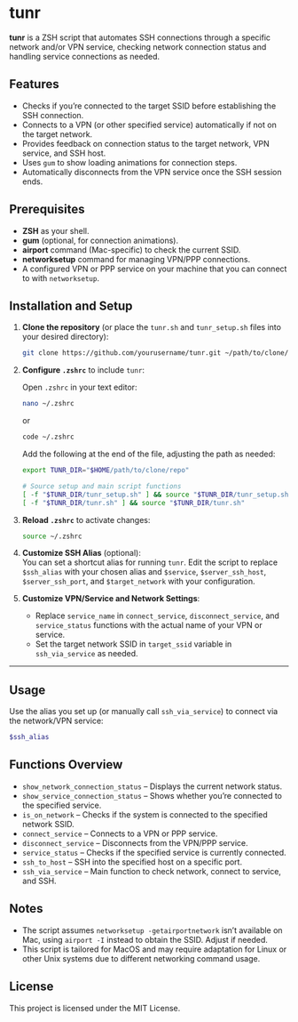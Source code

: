 # tunr

**tunr** is a ZSH script that automates SSH connections through a specific network and/or VPN service, checking network connection status and handling service connections as needed.

## Features

- Checks if you’re connected to the target SSID before establishing the SSH connection.
- Connects to a VPN (or other specified service) automatically if not on the target network.
- Provides feedback on connection status to the target network, VPN service, and SSH host.
- Uses `gum` to show loading animations for connection steps.
- Automatically disconnects from the VPN service once the SSH session ends.

## Prerequisites

- **ZSH** as your shell.
- **gum** (optional, for connection animations).
- **airport** command (Mac-specific) to check the current SSID.
- **networksetup** command for managing VPN/PPP connections.
- A configured VPN or PPP service on your machine that you can connect to with `networksetup`.

## Installation and Setup

1. **Clone the repository** (or place the `tunr.sh` and `tunr_setup.sh` files into your desired directory):
   ```sh
   git clone https://github.com/yourusername/tunr.git ~/path/to/clone/repo
   ```

2. **Configure `.zshrc`** to include `tunr`:

   Open `.zshrc` in your text editor:
   ```sh
   nano ~/.zshrc
   ```
   or
   ```sh
   code ~/.zshrc
   ```

   Add the following at the end of the file, adjusting the path as needed:
   ```sh
   export TUNR_DIR="$HOME/path/to/clone/repo"

   # Source setup and main script functions
   [ -f "$TUNR_DIR/tunr_setup.sh" ] && source "$TUNR_DIR/tunr_setup.sh" &&\
   [ -f "$TUNR_DIR/tunr.sh" ] && source "$TUNR_DIR/tunr.sh"
   ```

3. **Reload `.zshrc`** to activate changes:
   ```sh
   source ~/.zshrc
   ```

4. **Customize SSH Alias** (optional):  
   You can set a shortcut alias for running `tunr`. Edit the script to replace `$ssh_alias` with your chosen alias and `$service`, `$server_ssh_host`, `$server_ssh_port`, and `$target_network` with your configuration.

5. **Customize VPN/Service and Network Settings**:  
   - Replace `service_name` in `connect_service`, `disconnect_service`, and `service_status` functions with the actual name of your VPN or service.
   - Set the target network SSID in `target_ssid` variable in `ssh_via_service` as needed.

---

## Usage

Use the alias you set up (or manually call `ssh_via_service`) to connect via the network/VPN service:

```sh
$ssh_alias
```

## Functions Overview

- `show_network_connection_status` – Displays the current network status.
- `show_service_connection_status` – Shows whether you’re connected to the specified service.
- `is_on_network` – Checks if the system is connected to the specified network SSID.
- `connect_service` – Connects to a VPN or PPP service.
- `disconnect_service` – Disconnects from the VPN/PPP service.
- `service_status` – Checks if the specified service is currently connected.
- `ssh_to_host` – SSH into the specified host on a specific port.
- `ssh_via_service` – Main function to check network, connect to service, and SSH.

## Notes

- The script assumes `networksetup -getairportnetwork` isn’t available on Mac, using `airport -I` instead to obtain the SSID. Adjust if needed.
- This script is tailored for MacOS and may require adaptation for Linux or other Unix systems due to different networking command usage.

## License

This project is licensed under the MIT License.
